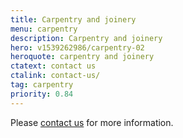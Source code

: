 ```yaml
---
title: Carpentry and joinery
menu: carpentry
description: Carpentry and joinery
hero: v1539262986/carpentry-02
heroquote: carpentry and joinery
ctatext: contact us
ctalink: contact-us/
tag: carpentry
priority: 0.84
---
```



Please [contact us]([root]contact-us/) for more information.
